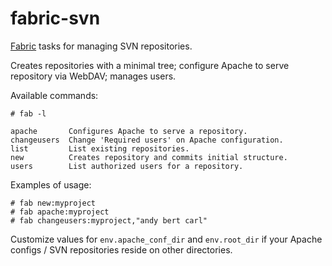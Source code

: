 fabric-svn
==========

[Fabric][fabric] tasks for managing SVN repositories.

[fabric]: http://fabfile.org/

Creates repositories with a minimal tree; configure Apache to serve repository
via WebDAV; manages users.

Available commands:

    # fab -l

    apache       Configures Apache to serve a repository.
    changeusers  Change 'Required users' on Apache configuration.
    list         List existing repositories.
    new          Creates repository and commits initial structure.
    users        List authorized users for a repository.

Examples of usage:

    # fab new:myproject
    # fab apache:myproject
    # fab changeusers:myproject,"andy bert carl"

Customize values for `env.apache_conf_dir` and `env.root_dir` if your Apache
configs / SVN repositories reside on other directories.

